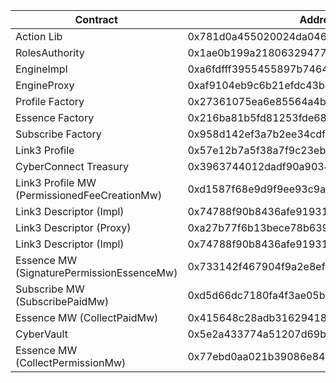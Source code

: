 | Contract                                     | Address                                    |
| -------------------------------------------- | ------------------------------------------ |
| Action Lib                                   | 0x781d0a455020024da046f823d9ea076b76a873f3 |
| RolesAuthority                               | 0x1ae0b199a2180632947721d9c5ebc9daf0ec10e5 |
| EngineImpl                                   | 0xa6fdfff3955455897b746432f945eab3b5fb5c1f |
| EngineProxy                                  | 0xaf9104eb9c6b21efdc43baaaee70662d6cce8798 |
| Profile Factory                              | 0x27361075ea6e85564a4b00f5828235fc4c8c2e32 |
| Essence Factory                              | 0x216ba81b5fd81253fde6888039c6001d6f891efb |
| Subscribe Factory                            | 0x958d142ef3a7b2ee34cdf1f81c135fb91a454a5c |
| Link3 Profile                                | 0x57e12b7a5f38a7f9c23ebd0400e6e53f2a45f271 |
| CyberConnect Treasury                        | 0x3963744012dadf90a9034ea1068f53108b1a3834 |
| Link3 Profile MW (PermissionedFeeCreationMw) | 0xd1587f68e9d9f9ee93c9aa6fc60c7da414e90818 |
| Link3 Descriptor (Impl)                      | 0x74788f90b8436afe91931c17a01023bce5d89c0f |
| Link3 Descriptor (Proxy)                     | 0xa27b77f6b13bece78b63925edb3b35df495fdf8e |
| Link3 Descriptor (Impl)                      | 0x74788f90b8436afe91931c17a01023bce5d89c0f |
| Essence MW (SignaturePermissionEssenceMw)    | 0x733142f467904f9a2e8efa0119523d3cc7a99b0b |
| Subscribe MW (SubscribePaidMw)               | 0xd5d66dc7180fa4f3ae05b66ee34793146db6e3e9 |
| Essence MW (CollectPaidMw)                   | 0x415648c28adb31629418498264f55d54e4c324db |
| CyberVault                                   | 0x5e2a433774a51207d69bb432898b3626e20cda66 |
| Essence MW (CollectPermissionMw)             | 0x77ebd0aa021b39086e84b9d3afeb738cbbfe16fd |
